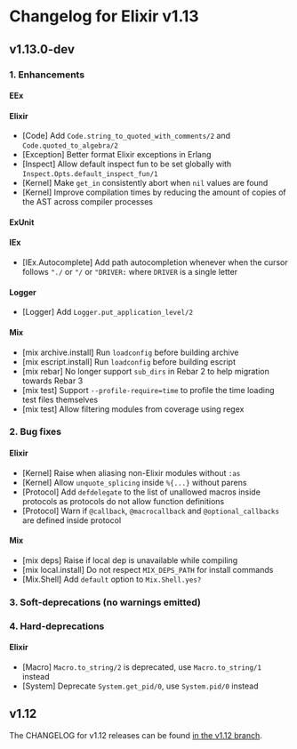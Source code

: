 # Changelog for Elixir v1.13

## v1.13.0-dev

### 1. Enhancements

#### EEx

#### Elixir

  * [Code] Add `Code.string_to_quoted_with_comments/2` and `Code.quoted_to_algebra/2`
  * [Exception] Better format Elixir exceptions in Erlang
  * [Inspect] Allow default inspect fun to be set globally with `Inspect.Opts.default_inspect_fun/1`
  * [Kernel] Make `get_in` consistently abort when `nil` values are found
  * [Kernel] Improve compilation times by reducing the amount of copies of the AST across compiler processes

#### ExUnit

#### IEx

  * [IEx.Autocomplete] Add path autocompletion whenever when the cursor follows `"./` or `"/` or `"DRIVER:` where `DRIVER` is a single letter

#### Logger

  * [Logger] Add `Logger.put_application_level/2`

#### Mix

  * [mix archive.install] Run `loadconfig` before building archive
  * [mix escript.install] Run `loadconfig` before building escript
  * [mix rebar] No longer support `sub_dirs` in Rebar 2 to help migration towards Rebar 3
  * [mix test] Support `--profile-require=time` to profile the time loading test files themselves
  * [mix test] Allow filtering modules from coverage using regex

### 2. Bug fixes

#### Elixir

  * [Kernel] Raise when aliasing non-Elixir modules without `:as`
  * [Kernel] Allow `unquote_splicing` inside `%{...}` without parens
  * [Protocol] Add `defdelegate` to the list of unallowed macros inside protocols as protocols do not allow function definitions
  * [Protocol] Warn if `@callback`, `@macrocallback` and `@optional_callbacks` are defined inside protocol

#### Mix

  * [mix deps] Raise if local dep is unavailable while compiling
  * [mix local.install] Do not respect `MIX_DEPS_PATH` for install commands
  * [Mix.Shell] Add `default` option to `Mix.Shell.yes?`

### 3. Soft-deprecations (no warnings emitted)

### 4. Hard-deprecations

#### Elixir

  * [Macro] `Macro.to_string/2` is deprecated, use `Macro.to_string/1` instead
  * [System] Deprecate `System.get_pid/0`, use `System.pid/0` instead

## v1.12

The CHANGELOG for v1.12 releases can be found [in the v1.12 branch](https://github.com/elixir-lang/elixir/blob/v1.12/CHANGELOG.md).

